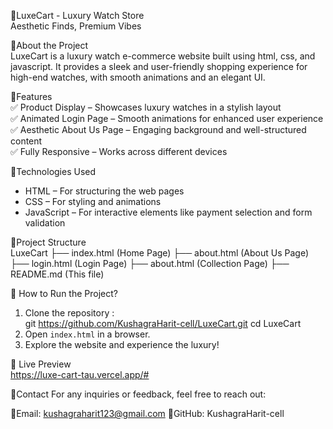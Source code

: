 🔗LuxeCart - Luxury Watch Store   
Aesthetic Finds, Premium Vibes

 🔗About the Project  
LuxeCart is a luxury watch e-commerce website built using html, css, and javascript. It provides a sleek and user-friendly shopping experience for high-end watches, with smooth animations and an elegant UI.  


🔗Features  
✅ Product Display – Showcases luxury watches in a stylish layout  
✅ Animated Login Page – Smooth animations for enhanced user experience  
✅ Aesthetic About Us Page – Engaging background and well-structured content   
✅ Fully Responsive – Works across different devices  


🔗Technologies Used  
- HTML – For structuring the web pages  
- CSS – For styling and animations  
- JavaScript – For interactive elements like payment selection and form validation  



🔗Project Structure  
LuxeCart
├── index.html         (Home Page)
├── about.html         (About Us Page)
├── login.html         (Login Page)
├── about.html         (Collection Page)
├── README.md          (This file)


🔗 How to Run the Project?  
1. Clone the repository :  
git  https://github.com/KushagraHarit-cell/LuxeCart.git
   cd LuxeCart
2. Open `index.html` in a browser. 
3. Explore the website and experience the luxury!  



🔗 Live Preview  
https://luxe-cart-tau.vercel.app/#  


🔗Contact
For any inquiries or feedback, feel free to reach out:

🔗Email: kushagraharit123@gmail.com
🔗GitHub: KushagraHarit-cell
